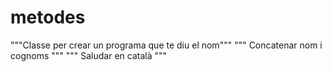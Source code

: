 # metodes
"""Classe per crear un programa que te diu el nom"""
""" Concatenar nom i cognoms """
""" Saludar en català """
